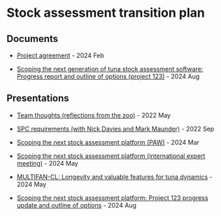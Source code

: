 # Stock assessment transition plan

## Documents

* [Project
agreement](documents/2024_02_20_project_agreement/2024_02_20_p123_scoping_the_next_sa_software.pdf) -
2024 Feb

* [Scoping the next generation of tuna stock assessment software: Progress
report and outline of options (project
123)](documents/2024_08_05_wcpfc_manila/p123_progress_report_sc20.pdf) - 2024
Aug

## Presentations

* [Team thoughts (reflections from the
zoo)](presentations/2022_05_19_team_thoughts/2022_05_19_team_thoughts.pdf) -
2022 May

* [SPC requirements (with Nick Davies and Mark
Maunder)](presentations/2022_09_15_spc_requirements/2022_09_15_spc_requirements.pdf) -
2022 Sep

* [Scoping the next stock assessment platform
(PAW)](presentations/2024_03_28_paw_scoping/2024_03_28_paw_scoping.pdf) - 2024
Mar

* [Scoping the next stock assessment platform (international expert
meeting)](presentations/2024_05_13_experts_scoping/2024_05_13_experts_scoping.pdf) -
2024 May

* [MULTIFAN-CL: Longevity and valuable features for tuna
dynamics](presentations/2024_05_13_mfcl_future/MULTIFAN-CL_future.pdf) - 2024
May

* [Scoping the next stock assessment platform: Project 123 progress update and
outline of
options](presentations/2024_08_14_wcpfc_manila/2024_08_14_wcpfc_manila.pdf) -
2024 Aug
